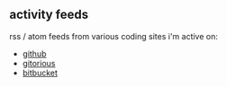 activity feeds
--------------

rss / atom feeds from various coding sites i'm active on:    
* [github](https://github.com/kisom.atom)
* [gitorious](http://gitorious.org/~kisom/feed.atom)
* [bitbucket]("https://bitbucket.org/kisom/rss/feed?token=17b80db2a1e2a2c036d4e953d8030d0d")
